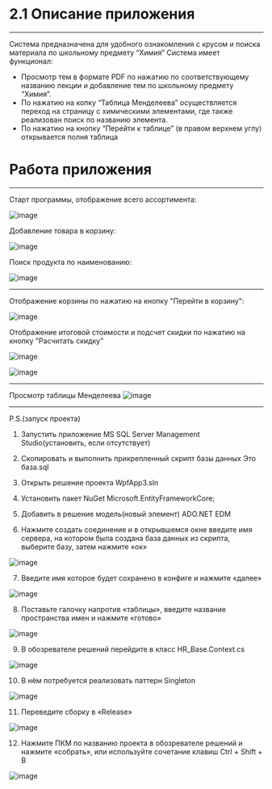 # 2.1 Описание приложения
***

Система предназначена для удобного ознакомления с крусом и поиска материала по школьному предмету “Химия”
Система имеет функционал:

- Просмотр тем в формате PDF по нажатию по соответствующему названию лекции и добавление тем по школьному предмету “Химия”.
- По нажатию на копку “Таблица Менделеева” осуществляется переход на страницу с химическими элементами, где также реализован поиск по названию элемента.
- По нажатию на кнопку “Перейти к таблице” (в правом верхнем углу) открывается полня таблица

# Работа приложения
***

Старт программы, отображение всего ассортимента:

![image](https://github.com/lil-nas-why/ProductsMarket/assets/116517177/30cee33d-cc58-4e39-bdb2-307128ba8e36)


Добавление товара в корзину:

![image](https://github.com/lil-nas-why/ProductsMarket/assets/116517177/f855139f-affc-43f3-a16e-c1b83a291f4d)

Поиск продукта по наименованию:

![image](https://github.com/lil-nas-why/ProductsMarket/assets/116517177/ecb3a0d5-d040-4057-b8f7-76d955de5bf8)

***

Отображение корзины по нажатию на кнопку "Перейти в корзину":

![image](https://github.com/lil-nas-why/ProductsMarket/assets/116517177/a10ff4be-4fc9-474f-9cea-9061d7ba6e02)

Отображение итоговой стоимости и подсчет скидки по нажатию на кнопку "Расчитать скидку"

![image](https://github.com/lil-nas-why/ProductsMarket/assets/116517177/5f61caad-1140-4f63-abe0-3b92a4436bdd)

![image](https://github.com/lil-nas-why/ChemistryApplication/assets/116517177/152dbcd2-b741-4b82-9241-621a06d63db6)

***
Просмотр таблицы Менделеева
![image](https://github.com/lil-nas-why/ChemistryApplication/assets/116517177/706355ad-cf12-4a4d-8325-36d93f3d3824)

***
P.S.(запуск проекта)

1. Запустить приложение MS SQL Server Management Studio(установить, если отсутствует)

2. Скопировать и выполнить прикрепленный скрипт базы данных Это база.sql

3. Открыть решение проекта WpfApp3.sln 

4. Установить пакет NuGet Microsoft.EntityFrameworkCore;

5. Добавить в решение модель(новый элемент) ADO.NET EDM

6. Нажмите создать соединение и в открывшемся окне введите имя сервера, на котором была создана база данных из скрипта, выберите базу, затем нажмите «ок» 


![image](https://user-images.githubusercontent.com/116517177/231429343-2be5c44a-34a3-4a81-88c8-d81c5114aa70.png)

7. Введите имя которое будет сохранено в конфиге и нажмите «далее»

![image](https://user-images.githubusercontent.com/116517177/231429725-90fb0a4e-4f92-46b7-aa3e-49158fbc2ab5.png)

8. Поставьте галочку напротив «таблицы», введите название пространства имен и нажмите «готово»

![image](https://user-images.githubusercontent.com/116517177/231429804-f6880ce6-d8d4-4cfb-88bb-7ba0855b5d62.png)

9. В обозревателе решений перейдите в класс HR_Base.Context.cs

![image](https://user-images.githubusercontent.com/116517177/231430047-f9d8a569-e45b-43f4-9f45-99cd5432ba1d.png)

10. В нём потребуется реализовать паттерн Singleton

![image](https://user-images.githubusercontent.com/116517177/231430121-f1324515-300a-4ee8-8ee1-528d55e1e2a4.png)

11. Переведите сборку в «Release»

![image](https://user-images.githubusercontent.com/116517177/231430186-2a1f835c-59cc-4cb7-ae57-7a2c5bef1408.png)

12. Нажмите ПКМ по названию проекта в обозревателе решений и нажмите «собрать», или используйте сочетание клавиш Ctrl + Shift + B

![image](https://user-images.githubusercontent.com/116517177/231430242-01c1316d-0c2f-4d1d-b912-f3d11153c359.png)
